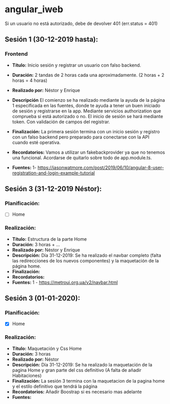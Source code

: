 # angular_iweb
Si un usuario no está autorizado, debe de devolver 401 (err.status = 401)

## Sesión 1 (30-12-2019 hasta):
### Frontend 
* **Título:** Inicio sesión y registrar un usuario con falso backend.
* **Duración:** 2 tandas de 2 horas cada una aproximadamente. (2 horas + 2 horas = 4 horas) 
* **Realizado por:** Néstor y Enrique
* **Descripción**
El comienzo se ha realizado mediante la ayuda de la página 1 especificada en las fuentes, donde te ayuda a tener
un buen iniciado de sesión y registrarse en la app. Mediante servicios authorization que comprueba si está
autorizado o no.
El inicio de sesión se hará mediante token. Con validación de campos del registrar.

* **Finalización:** La primera sesión termina con un inicio sesión y registro con un falso backend pero preparado para conectarse
con la API cuando esté operativa.

* **Recordatorios:** Vamos a utilizar un fakebackprovider ya que no tenemos una funcional.  Acordarse de quitarlo sobre todo de app.module.ts.

* **Fuentes:**
1- https://jasonwatmore.com/post/2019/06/10/angular-8-user-registration-and-login-example-tutorial

## Sesión 3 (31-12-2019 Néstor):
### Planificación:
* [ ] Home

### Realización: 
* **Título:** Estructura de la parte Home
* **Duración:** 3 horas + ...
* **Realizado por:** Néstor y Enrique
* **Descripción:**
Día 31-12-2019:
Se ha realizado el navbar completo (falta las redirecciones de los nuevos componentes) y la maquetación de la página home.
* **Finalización:**
* **Recordatorios:**
* **Fuentes:**
1 - https://metroui.org.ua/v2/navbar.html

## Sesión 3 (01-01-2020):
### Planificación:
* [X] Home

### Realización: 
* **Título:** Maquetación y Css Home
* **Duración:** 3 horas
* **Realizado por:** Néstor
* **Descripción:**
Día 31-12-2019:
Se ha realizado la maquetación de la pagina Home y gran parte del css definitivo (A falta de añadir Habitaciones)
* **Finalización:**
La sesión 3 termina con la maquetacion de la pagina home y el estilo definitivo que tendrá la página
* **Recordatorios:**
Añadir Boostrap si es necesario mas adelante
* **Fuentes:**
